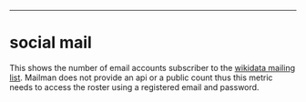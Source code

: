 - - -
social mail
====================

This shows the number of email accounts subscriber to the [wikidata mailing list](https://lists.wikimedia.org/mailman/listinfo/wikidata).
Mailman does not provide an api or a public count thus this metric needs to access the roster using a registered email and password.